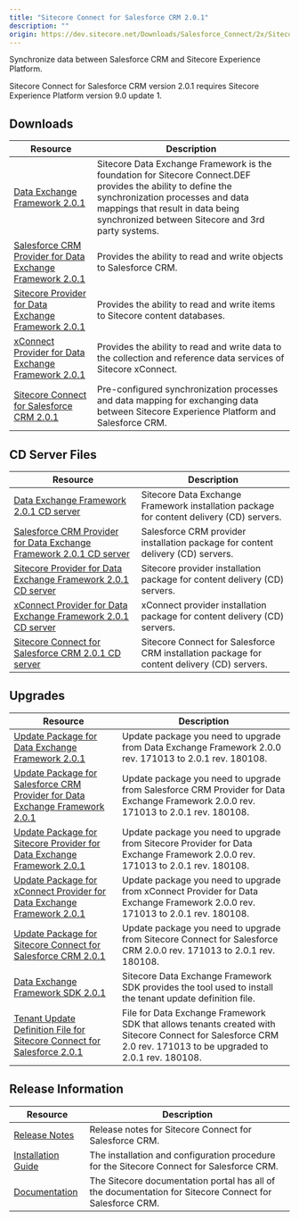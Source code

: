 ```yaml
---
title: "Sitecore Connect for Salesforce CRM 2.0.1"
description: ""
origin: https://dev.sitecore.net/Downloads/Salesforce_Connect/2x/Sitecore_Connect_for_Salesforce_CRM_201.aspx
---
```


Synchronize data between Salesforce CRM and Sitecore Experience Platform.

  <Alert variant='warning' mb={4}>
    <AlertIcon />
    Sitecore Connect for Salesforce CRM version 2.0.1 requires Sitecore Experience Platform version 9.0 update 1.
  </Alert>
  

## Downloads

 | Resource | Description |
 | --- | --- |
 | [Data Exchange Framework 2.0.1](https://scdp.blob.core.windows.net/downloads/Salesforce%20Connect/2x/Sitecore%20Connect%20for%20Salesforce%20CRM%20201/Secure/install/Data%20Exchange%20Framework%202.0.1%20rev.%20180108.zip) | Sitecore Data Exchange Framework is the foundation for Sitecore Connect.DEF provides the ability to define the synchronization processes and data mappings that result in data being synchronized between Sitecore and 3rd party systems. |
 | [Salesforce CRM Provider for Data Exchange Framework 2.0.1](https://scdp.blob.core.windows.net/downloads/Salesforce%20Connect/2x/Sitecore%20Connect%20for%20Salesforce%20CRM%20201/Secure/install/Salesforce%20Provider%20for%20Data%20Exchange%20Framework%202.0.1%20rev.%20180108.zip) | Provides the ability to read and write objects to Salesforce CRM. |
 | [Sitecore Provider for Data Exchange Framework 2.0.1](https://scdp.blob.core.windows.net/downloads/Salesforce%20Connect/2x/Sitecore%20Connect%20for%20Salesforce%20CRM%20201/Secure/install/Sitecore%20Provider%20for%20Data%20Exchange%20Framework%202.0.1%20rev.%20180108.zip) | Provides the ability to read and write items to Sitecore content databases. |
 | [xConnect Provider for Data Exchange Framework 2.0.1](https://scdp.blob.core.windows.net/downloads/Salesforce%20Connect/2x/Sitecore%20Connect%20for%20Salesforce%20CRM%20201/Secure/install/xConnect%20Provider%20for%20Data%20Exchange%20Framework%202.0.1%20rev.%20180108.zip) | Provides the ability to read and write data to the collection and reference data services of Sitecore xConnect. |
 | [Sitecore Connect for Salesforce CRM 2.0.1](https://scdp.blob.core.windows.net/downloads/Salesforce%20Connect/2x/Sitecore%20Connect%20for%20Salesforce%20CRM%20201/Secure/install/Connect%20for%20Salesforce%202.0.1%20rev.%20180108.zip) | Pre-configured synchronization processes and data mapping for exchanging data between Sitecore Experience Platform and Salesforce CRM. |

## CD Server Files

 | Resource | Description |
 | --- | --- |
 | [Data Exchange Framework 2.0.1 CD server](https://scdp.blob.core.windows.net/downloads/Salesforce%20Connect/2x/Sitecore%20Connect%20for%20Salesforce%20CRM%20201/Secure/install/CD%20server/Data%20Exchange%20Framework%20CD%20Server%202.0.1%20rev.%20180108.zip) | Sitecore Data Exchange Framework installation package for content delivery (CD) servers. |
 | [Salesforce CRM Provider for Data Exchange Framework 2.0.1 CD server](https://scdp.blob.core.windows.net/downloads/Salesforce%20Connect/2x/Sitecore%20Connect%20for%20Salesforce%20CRM%20201/Secure/install/CD%20server/Salesforce%20Provider%20for%20Data%20Exchange%20Framework%20CD%20Server%202.0.1%20rev.%20180108.zip) | Salesforce CRM provider installation package for content delivery (CD) servers. |
 | [Sitecore Provider for Data Exchange Framework 2.0.1 CD server](https://scdp.blob.core.windows.net/downloads/Salesforce%20Connect/2x/Sitecore%20Connect%20for%20Salesforce%20CRM%20201/Secure/install/CD%20server/Sitecore%20Provider%20for%20Data%20Exchange%20Framework%20CD%20Server%202.0.1%20rev.%20180108.zip) | Sitecore provider installation package for content delivery (CD) servers. |
 | [xConnect Provider for Data Exchange Framework 2.0.1 CD server](https://scdp.blob.core.windows.net/downloads/Salesforce%20Connect/2x/Sitecore%20Connect%20for%20Salesforce%20CRM%20201/Secure/install/CD%20server/xConnect%20Provider%20for%20Data%20Exchange%20Framework%20CD%20Server%202.0.1%20rev.%20180108.zip) | xConnect provider installation package for content delivery (CD) servers. |
 | [Sitecore Connect for Salesforce CRM 2.0.1 CD server](https://scdp.blob.core.windows.net/downloads/Salesforce%20Connect/2x/Sitecore%20Connect%20for%20Salesforce%20CRM%20201/Secure/install/CD%20server/Connect%20for%20Salesforce%20CD%20Server%202.0.1%20rev.%20180108.zip) | Sitecore Connect for Salesforce CRM installation package for content delivery (CD) servers. |

## Upgrades

 | Resource | Description |
 | --- | --- |
 | [Update Package for Data Exchange Framework 2.0.1](https://scdp.blob.core.windows.net/downloads/Salesforce%20Connect/2x/Sitecore%20Connect%20for%20Salesforce%20CRM%20201/Secure/update/Data%20Exchange%20Framework%202.0.1.update) | Update package you need to upgrade from Data Exchange Framework 2.0.0 rev. 171013 to 2.0.1 rev. 180108. |
 | [Update Package for Salesforce CRM Provider for Data Exchange Framework 2.0.1](https://scdp.blob.core.windows.net/downloads/Salesforce%20Connect/2x/Sitecore%20Connect%20for%20Salesforce%20CRM%20201/Secure/update/Salesforce%20Provider%20for%20Data%20Exchange%20Framework%20%202.0.1.update) | Update package you need to upgrade from Salesforce CRM Provider for Data Exchange Framework 2.0.0 rev. 171013 to 2.0.1 rev. 180108. |
 | [Update Package for Sitecore Provider for Data Exchange Framework 2.0.1](https://scdp.blob.core.windows.net/downloads/Salesforce%20Connect/2x/Sitecore%20Connect%20for%20Salesforce%20CRM%20201/Secure/update/Sitecore%20Provider%20for%20Data%20Exchange%20Framework%202.0.1.update) | Update package you need to upgrade from Sitecore Provider for Data Exchange Framework 2.0.0 rev. 171013 to 2.0.1 rev. 180108. |
 | [Update Package for xConnect Provider for Data Exchange Framework 2.0.1](https://scdp.blob.core.windows.net/downloads/Salesforce%20Connect/2x/Sitecore%20Connect%20for%20Salesforce%20CRM%20201/Secure/update/xConnect%20Provider%20for%20Data%20Exchange%20Framework%202.0.1.update) | Update package you need to upgrade from xConnect Provider for Data Exchange Framework 2.0.0 rev. 171013 to 2.0.1 rev. 180108. |
 | [Update Package for Sitecore Connect for Salesforce CRM 2.0.1](https://scdp.blob.core.windows.net/downloads/Salesforce%20Connect/2x/Sitecore%20Connect%20for%20Salesforce%20CRM%20201/Secure/update/Connect%20for%20Salesforce%202.0.1.update) | Update package you need to upgrade from Sitecore Connect for Salesforce CRM 2.0.0 rev. 171013 to 2.0.1 rev. 180108. |
 | [Data Exchange Framework SDK 2.0.1](https://scdp.blob.core.windows.net/downloads/Salesforce%20Connect/2x/Sitecore%20Connect%20for%20Salesforce%20CRM%20201/Secure/update/Data%20Exchange%20Framework%20SDK%202.0.1%20rev.%20180108.zip) | Sitecore Data Exchange Framework SDK provides the tool used to install the tenant update definition file. |
 | [Tenant Update Definition File for Sitecore Connect for Salesforce 2.0.1](https://scdp.blob.core.windows.net/downloads/Salesforce%20Connect/2x/Sitecore%20Connect%20for%20Salesforce%20CRM%20201/Secure/update/Sitecore.DataExchange.Tools.SalesforceConnect.Local.Upgrade.config) | File for Data Exchange Framework SDK that allows tenants created with Sitecore Connect for Salesforce CRM 2.0 rev. 171013 to be upgraded to 2.0.1 rev. 180108. |

## Release Information

 | Resource | Description |
 | --- | --- |
 | [Release Notes](/downloads/Salesforce_Connect/2x/Sitecore_Connect_for_Salesforce_CRM_201/Release_Notes) | Release notes for Sitecore Connect for Salesforce CRM. |
 | [Installation Guide](https://scdp.blob.core.windows.net/downloads/Salesforce%20Connect/2x/Sitecore%20Connect%20for%20Salesforce%20CRM%20201/Secure/Sitecore_Connect_for_Salesforce_2_0_1_Installation-en.pdf) | The installation and configuration procedure for the Sitecore Connect for Salesforce CRM. |
 | [Documentation](https://doc.sitecore.com/developers/salesforce-connect/20/sitecore-connect-for-salesforce-crm/en/index-en.html) | The Sitecore documentation portal has all of the documentation for Sitecore Connect for Salesforce CRM. |